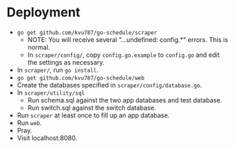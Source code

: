 # Deployment

- `go get github.com/kvu787/go-schedule/scraper`
    - NOTE: You will receive several "...undefined: config.*" errors. This is normal.
    - In `scraper/config/`, copy `config.go.example` to `config.go` and edit the settings as necessary.
- In `scraper/`, run `go install`.
- `go get github.com/kvu787/go-schedule/web`
- Create the databases specified in `scraper/config/database.go`.
- In `scraper/utility/sql`
    - Run schema.sql against the two app databases and test database.
    - Run switch.sql against the switch database.
- Run `scraper` at least once to fill up an app database.
- Run `web`.
- Pray.
- Visit localhost:8080.